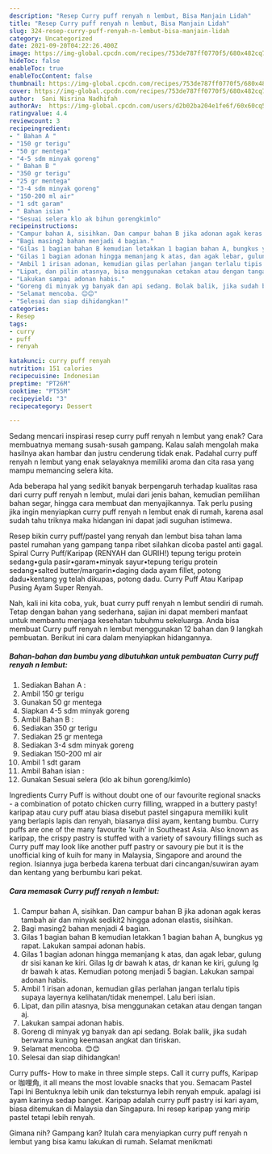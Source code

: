 ```yaml
---
description: "Resep Curry puff renyah n lembut, Bisa Manjain Lidah"
title: "Resep Curry puff renyah n lembut, Bisa Manjain Lidah"
slug: 324-resep-curry-puff-renyah-n-lembut-bisa-manjain-lidah
category: Uncategorized
date: 2021-09-20T04:22:26.400Z
image: https://img-global.cpcdn.com/recipes/753de787ff0770f5/680x482cq70/curry-puff-renyah-n-lembut-foto-resep-utama.jpg
hideToc: false
enableToc: true
enableTocContent: false
thumbnail: https://img-global.cpcdn.com/recipes/753de787ff0770f5/680x482cq70/curry-puff-renyah-n-lembut-foto-resep-utama.jpg
cover: https://img-global.cpcdn.com/recipes/753de787ff0770f5/680x482cq70/curry-puff-renyah-n-lembut-foto-resep-utama.jpg
author:  Sani Nisrina Nadhifah
authorAv:  https://img-global.cpcdn.com/users/d2b02ba204e1fe6f/60x60cq50/avatar.jpg
ratingvalue: 4.4
reviewcount: 3
recipeingredient:
- " Bahan A "
- "150 gr terigu"
- "50 gr mentega"
- "4-5 sdm minyak goreng"
- " Bahan B "
- "350 gr terigu"
- "25 gr mentega"
- "3-4 sdm minyak goreng"
- "150-200 ml air"
- "1 sdt garam"
- " Bahan isian "
- "Sesuai selera klo ak bihun gorengkimlo"
recipeinstructions:
- "Campur bahan A, sisihkan. Dan campur bahan B jika adonan agak keras tambah air dan minyak sedikit2 hingga adonan elastis, sisihkan."
- "Bagi masing2 bahan menjadi 4 bagian."
- "Gilas 1 bagian bahan B kemudian letakkan 1 bagian bahan A, bungkus yg rapat. Lakukan sampai adonan habis."
- "Gilas 1 bagian adonan hingga memanjang k atas, dan agak lebar, gulung dr sisi kanan ke kiri. Gilas lg dr bawah k atas, dr kanan ke kiri, gulung lg dr bawah k atas. Kemudian potong menjadi 5 bagian. Lakukan sampai adonan habis."
- "Ambil 1 irisan adonan, kemudian gilas perlahan jangan terlalu tipis supaya layernya kelihatan/tidak menempel. Lalu beri isian."
- "Lipat, dan pilin atasnya, bisa menggunakan cetakan atau dengan tangan aj."
- "Lakukan sampai adonan habis."
- "Goreng di minyak yg banyak dan api sedang. Bolak balik, jika sudah berwarna kuning keemasan angkat dan tiriskan."
- "Selamat mencoba. 😊😊"
- "Selesai dan siap dihidangkan!"
categories:
- Resep
tags:
- curry
- puff
- renyah

katakunci: curry puff renyah 
nutrition: 151 calories
recipecuisine: Indonesian
preptime: "PT26M"
cooktime: "PT55M"
recipeyield: "3"
recipecategory: Dessert

---
```



Sedang mencari inspirasi resep curry puff renyah n lembut yang enak? Cara membuatnya memang susah-susah gampang. Kalau salah mengolah maka hasilnya akan hambar dan justru cenderung tidak enak. Padahal curry puff renyah n lembut yang enak selayaknya memiliki aroma dan cita rasa yang mampu memancing selera kita.


Ada beberapa hal yang sedikit banyak berpengaruh terhadap kualitas rasa dari curry puff renyah n lembut, mulai dari jenis bahan, kemudian pemilihan bahan segar, hingga cara membuat dan menyajikannya. Tak perlu pusing jika ingin menyiapkan curry puff renyah n lembut enak di rumah, karena asal sudah tahu triknya maka hidangan ini dapat jadi suguhan istimewa.

Resep bikin curry puff/pastel yang renyah dan lembut bisa tahan lama pastel rumahan yang gampang tanpa ribet silahkan dicoba pastel anti gagal. Spiral Curry Puff/Karipap (RENYAH dan GURIH!) tepung terigu protein sedang•gula pasir•garam•minyak sayur•tepung terigu protein sedang•salted butter/margarin•daging dada ayam fillet, potong dadu•kentang yg telah dikupas, potong dadu. Curry Puff Atau Karipap Pusing Ayam Super Renyah.


Nah, kali ini kita coba, yuk, buat curry puff renyah n lembut sendiri di rumah. Tetap dengan bahan yang sederhana, sajian ini dapat memberi manfaat untuk membantu menjaga kesehatan tubuhmu sekeluarga. Anda bisa membuat Curry puff renyah n lembut menggunakan 12 bahan dan 9 langkah pembuatan. Berikut ini cara dalam menyiapkan hidangannya.

<!--inarticleads1-->

##### Bahan-bahan dan bumbu yang dibutuhkan untuk pembuatan Curry puff renyah n lembut:

1. Sediakan  Bahan A :
1. Ambil 150 gr terigu
1. Gunakan 50 gr mentega
1. Siapkan 4-5 sdm minyak goreng
1. Ambil  Bahan B :
1. Sediakan 350 gr terigu
1. Sediakan 25 gr mentega
1. Sediakan 3-4 sdm minyak goreng
1. Sediakan 150-200 ml air
1. Ambil 1 sdt garam
1. Ambil  Bahan isian :
1. Gunakan Sesuai selera (klo ak bihun goreng/kimlo)


Ingredients Curry Puff is without doubt one of our favourite regional snacks - a combination of potato chicken curry filling, wrapped in a buttery pasty! karipap atau cury puff atau biasa disebut pastel singapura memiliki kulit yang berlapis lapis dan renyah, biasanya diisi ayam, kentang bumbu. Curry puffs are one of the many favourite &#39;kuih&#39; in Southeast Asia. Also known as karipap, the crispy pastry is stuffed with a variety of savoury fillings such as Curry puff may look like another puff pastry or savoury pie but it is the unofficial king of kuih for many in Malaysia, Singapore and around the region. Isiannya juga berbeda karena terbuat dari cincangan/suwiran ayam dan kentang yang berbumbu kari pekat. 

<!--inarticleads2-->

##### Cara memasak Curry puff renyah n lembut:

1. Campur bahan A, sisihkan. Dan campur bahan B jika adonan agak keras tambah air dan minyak sedikit2 hingga adonan elastis, sisihkan.
1. Bagi masing2 bahan menjadi 4 bagian.
1. Gilas 1 bagian bahan B kemudian letakkan 1 bagian bahan A, bungkus yg rapat. Lakukan sampai adonan habis.
1. Gilas 1 bagian adonan hingga memanjang k atas, dan agak lebar, gulung dr sisi kanan ke kiri. Gilas lg dr bawah k atas, dr kanan ke kiri, gulung lg dr bawah k atas. Kemudian potong menjadi 5 bagian. Lakukan sampai adonan habis.
1. Ambil 1 irisan adonan, kemudian gilas perlahan jangan terlalu tipis supaya layernya kelihatan/tidak menempel. Lalu beri isian.
1. Lipat, dan pilin atasnya, bisa menggunakan cetakan atau dengan tangan aj.
1. Lakukan sampai adonan habis.
1. Goreng di minyak yg banyak dan api sedang. Bolak balik, jika sudah berwarna kuning keemasan angkat dan tiriskan.
1. Selamat mencoba. 😊😊
1. Selesai dan siap dihidangkan!

Curry puffs- How to make in three simple steps. Call it curry puffs, Karipap or 咖哩角, it all means the most lovable snacks that you. Semacam Pastel Tapi Ini Bentuknya lebih unik dan teksturnya lebih renyah empuk. apalagi isi ayam karinya sedap banget. Karipap adalah curry puff pastry isi kari ayam, biasa ditemukan di Malaysia dan Singapura. Ini resep karipap yang mirip pastel tetapi lebih renyah. 

Gimana nih? Gampang kan? Itulah cara menyiapkan curry puff renyah n lembut yang bisa kamu lakukan di rumah. Selamat menikmati
